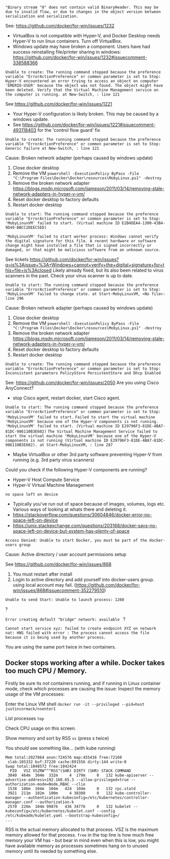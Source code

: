 `"Binary stream "0" does not contain valid BinaryHeader. This may be due to invalid flow, or due to changes in the object version between serialization and serialization.`

See: https://github.com/docker/for-win/issues/1232
* VirtualBox is not compatible with Hyper-V, and Docker Desktop needs Hyper-V to run linux containers. Turn off VirtualBox.
* Windows update may have broken a component. Users have had success reinstalling file/printer sharing in windows: https://github.com/docker/for-win/issues/1232#issuecomment-338588366


`Unable to create: The running command stopped because the preference variable "ErrorActionPreference" or common parameter is set to Stop: Hyper-V encountered an error trying to access an object on computer 'EMERIO-USER' because the object was not found. The object might have been deleted. Verify that the Virtual Machine Management service on the computer is running.
at New-Switch, : line 121`

See https://github.com/docker/for-win/issues/1221
* Your Hyper-V configuration is likely broken. This may be caused by a windows update.
* See https://github.com/docker/for-win/issues/1221#issuecomment-493118403 for the 'control flow guard' fix

`Unable to create: The running command stopped because the preference variable "ErrorActionPreference" or common parameter is set to Stop: Generic failure
at New-Switch, : line 121`

Cause: Broken network adapter (perhaps caused by windows update)
1. Close docker desktop
1. Remove the VM `powershell -ExecutionPolicy ByPass -File "C:\Program Files\Docker\Docker\resources\MobyLinux.ps1" -destroy`
2. Remove the broken network adapter https://blogs.msdn.microsoft.com/jjameson/2011/03/14/removing-stale-network-adapters-in-hyper-v-vm/
3. Reset docker desktop to factory defaults
4. Restart docker desktop

`Unable to start: The running command stopped because the preference variable "ErrorActionPreference" or common parameter is set to Stop: 'MobyLinuxVM' failed to start. (Virtual machine ID E2B4DEA4-1300-43B4-9D49-BBCC2DEEC5ED)`

`'MobyLinuxVM' failed to start worker process: Windows cannot verify the digital signature for this file. A recent hardware or software change might have installed a file that is signed incorrectly or damaged, or that might be malicious software from an unknown source. `

See tickets https://github.com/docker/for-win/issues?q=is%3Aissue+%3A+Windows+cannot+verify+the+digital+signature+for+this+file+is%3Aclosed
Likely already fixed, but its also been related to virus scanners in the past. Check your virus scanner is up to date.

`Unable to start: The running command stopped because the preference variable "ErrorActionPreference" or common parameter is set to Stop: 'MobyLinuxVM' failed to change state.
at Start-MobyLinuxVM, <No file>: line 296`

Cause: Broken network adapter (perhaps caused by windows update)
1. Close docker desktop
1. Remove the VM `powershell -ExecutionPolicy ByPass -File "C:\Program Files\Docker\Docker\resources\MobyLinux.ps1" -destroy`
2. Remove the broken network adapter https://blogs.msdn.microsoft.com/jjameson/2011/03/14/removing-stale-network-adapters-in-hyper-v-vm/
3. Reset docker desktop to factory defaults
4. Restart docker desktop

`Unable to create: The running command stopped because the preference variable "ErrorActionPreference" or common parameter is set to Stop: Inconsistent parameters PolicyStore PersistentStore and Dhcp Enabled`

See: https://github.com/docker/for-win/issues/2050
Are you using Cisco AnyConnect?
- stop Cisco agent, restart docker, start Cisco agent.

`Unable to start: The running command stopped because the preference variable "ErrorActionPreference" or common parameter is set to Stop: 'MobyLinuxVM' failed to start.`
`Failed to start the virtual machine 'MobyLinuxVM' because one of the Hyper-V components is not running.`
`'MobyLinuxVM' failed to start. (Virtual machine ID E29796F3-81DE-4BA7-81DC-986110B3E602)`
`The Virtual Machine Management Service failed to start the virtual machine 'MobyLinuxVM' because one of the Hyper-V components is not running (Virtual machine ID E29796F3-81DE-4BA7-81DC-986110B3E602).
at Start-MobyLinuxVM, : line 287`

* Maybe VirtualBox or other 3rd party software preventing Hyper-V from running (e.g. 3rd party virus scanners)

Could you check if the following Hyper-V components are running?

* Hyper-V Host Compute Service
* Hyper-V Virtual Machine Management

`no space left on device`
- Typically  you've run out of space because of images, volumes, logs etc. Various ways of looking at whats there and deleting it.
- https://stackoverflow.com/questions/30604846/docker-error-no-space-left-on-device
- https://unix.stackexchange.com/questions/203168/docker-says-no-space-left-on-device-but-system-has-plenty-of-space


`Access Denied: Unable to start Docker, you must be part of the docker-users group`

Cause: Active directory / user account permissions setup

See https://github.com/docker/for-win/issues/868
1. You must restart after install
2. Login to active directory and add yourself into docker-users group. using local account may fail. (https://github.com/docker/for-win/issues/868#issuecomment-352279510)

`Unable to send Start: Unable to launch process: 1260`

?

`Error creating default "bridge" network: available `
?

`Cannot start service xyz: failed to create endpoint XYZ on network nat: HNS failed with error : The process cannot access the file because it is being used by another process.`

You are using the same port twice in two containers.

## Docker stops working after a while. Docker takes too much CPU / Memory.

Firstly be sure its not containers running, and if running in Linux container mode, check which processes are causing the issue:
Inspect the memory usage of the VM processes:

Enter the Linux VM shell
`docker run -it --privileged --pid=host justincormack/nsenter1`

List processes
`top`

Check CPU usage on this screen.

Show memory and sort by RSS
`ss` (press s twice)

You should see something like... (with kube running)
```
Mem total:2027864 anon:724576 map:455416 free:72160
 slab:105332 buf:37220 cache:891556 dirty:144 write:0
Swap total:1048572 free:1042424
  PID   VSZ VSZRW^^^RSS^(SHR) DIRTY (SHR) STACK COMMAND
 3840  464m  304m  332m     4  179m     0   132 kube-apiserver --advertise-address=192.168.65.3 --allow-privileged=true --authorization-mode=Node,RBAC --clie
 1538  106m  104m  104m   424  104m     0   132 rpc.statd
 3921  211m  102m  100m     4 38308     0   132 kube-controller-manager --authentication-kubeconfig=/etc/kubernetes/controller-manager.conf --authorization-k
 2570  226m  104m 99876   436 34776     0   132 kubelet --kubeconfig=/etc/kubernetes/kubelet.conf --config /etc/kubeadm/kubelet.yaml --bootstrap-kubeconfig=/
...
```
RSS is the actual memory allocated to that process. VSZ is the maximum memory allowed for that process. `free` in the top line is how much free memory your VM has - but bear in mind even when this is low, you might have available memory as processes sometimes hang on to unused memory until its needed by something else.
